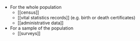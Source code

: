 - For the whole population
	- [[census]]
	- [[vital statistics records]] (e.g. birth or death certificates)
	- [[administrative data]]
- For a sample of the population 
	- [[surveys]]
